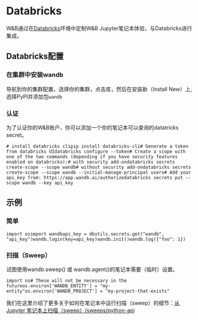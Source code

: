 # Databricks

W&B通过在[Databricks](https://www.databricks.com/)环境中定制W&B Jupyter笔记本体验，与Databricks进行集成。

## **Databricks配置** <a id="databricks-configuration"></a>

### **在集群中安装wandb** <a id="install-wandb-in-the-cluster"></a>

导航到你的集群配置，选择你的集群，点击库，然后在安装新（Install New）上,选择PyPI并添加包`wandb`

### **认证** <a id="authentication"></a>

为了认证你的W&B账户，你可以添加一个你的笔记本可以查询的datatricks secret。

```text
# install databricks clipip install databricks-cli​# Generate a token from databricks UIdatabricks configure --token​# Create a scope with one of the two commands (depending if you have security features enabled on databricks):# with security add-ondatabricks secrets create-scope --scope wandb# without security add-ondatabricks secrets create-scope --scope wandb --initial-manage-principal users​# Add your api_key from: https://app.wandb.ai/authorizedatabricks secrets put --scope wandb --key api_key
```

## **示例** <a id="examples"></a>

###  **简单** <a id="simple"></a>

```text
import osimport wandb​api_key = dbutils.secrets.get("wandb", "api_key")wandb.login(key=api_key)​wandb.init()wandb.log({"foo": 1})
```

###  **扫描（Sweep）** <a id="sweeps"></a>

试图使用wandb.sweep\(\) 或 wandb.agent\(\)的笔记本需要（临时）设置。

```text
import os# These will not be necessary in the futureos.environ['WANDB_ENTITY'] = "my-entity"os.environ['WANDB_PROJECT'] = "my-project-that-exists"
```

我们在这里介绍了更多关于如何在笔记本中运行扫描（sweep）的细节：[从Jupyter 笔记本上扫描（sweep）/sweeps/python-api](https://docs.wandb.ai/v/zh-hans/sweeps-1/sweep-from-jupyter-notebook)

